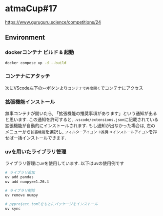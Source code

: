 # atmaCup#17

<https://www.guruguru.science/competitions/24>

## Environment

### dockerコンテナ ビルド & 起動

```bash
docker compose up -d --build
```

### コンテナにアタッチ

次にVScode左下の`><`ボタンより`コンテナで再度開く`でコンテナにアクセス

### 拡張機能インストール

無事コンテナが開いたら, 「拡張機能の推奨事項があります」という通知が出ると思います.
この通知を許可すると, `.vscode/extensions.json`に記載されている拡張機能が自動的にインストールされます.
もし通知が出なかった場合は, 左のメニューから`拡張機能`を選択し, `フィルターアイコン`->`推奨`‐>`インストールアイコン`を押せば一括インストールできます.

### uvを用いたライブラリ管理

ライブラリ管理にuvを使用しています. 以下はuvの使用例です

```bash
# ライブラリ追加
uv add pandas
uv add numpy==1.26.4

# ライブラリ削除
uv remove numpy

# pyproject.tomlをもとにパッケージをインストール
uv sync
```
